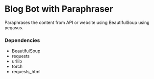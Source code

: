 # Blog Bot with Paraphraser
Paraphrases the content from API or website using BeautifulSoup using pegasus.

### Dependencies
- BeautifulSoup
- requests
- urllib
- torch
- requests_html
